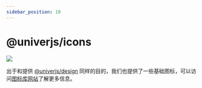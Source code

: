 ```yaml
---
sidebar_position: 10
---
```


# @univerjs/icons

![](/img/icons-preview.png)

出于和提供 [@univerjs/design](/docs/tutorial/plugins/common/design) 同样的目的，我们也提供了一些基础图标，可以访问[图标库网站](https://univer-icons.vercel.app/)了解更多信息。
